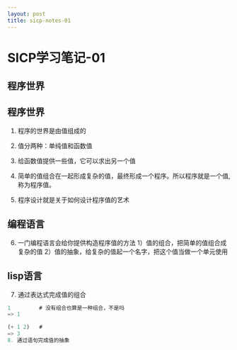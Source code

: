 ```yaml
---
layout: post
title: sicp-notes-01
---
```


# SICP学习笔记-01

## 程序世界

## 程序世界
1. 程序的世界是由值组成的
2. 值分两种：单纯值和函数值
3. 给函数值提供一些值，它可以求出另一个值

4. 简单的值组合在一起形成复杂的值，最终形成一个程序。所以程序就是一个值, 称为程序值。
5. 程序设计就是关于如何设计程序值的艺术 

## 编程语言
6. 一门编程语言会给你提供构造程序值的方法
   1）值的组合，把简单的值组合成复杂的值
   2）值的抽象，给复杂的值起一个名字，把这个值当做一个单元使用

## lisp语言
7. 通过表达式完成值的组合

```lisp
1         # 没有组合也算是一种组合，不是吗
=> 1

(+ 1 2)   # 
=> 3
8. 通过语句完成值的抽象

